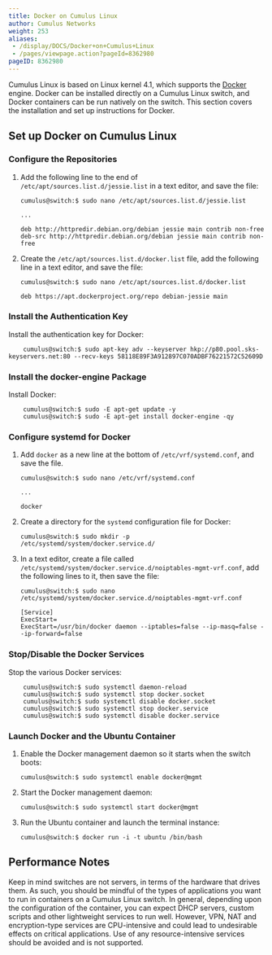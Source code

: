 ```yaml
---
title: Docker on Cumulus Linux
author: Cumulus Networks
weight: 253
aliases:
 - /display/DOCS/Docker+on+Cumulus+Linux
 - /pages/viewpage.action?pageId=8362980
pageID: 8362980
---
```

Cumulus Linux is based on Linux kernel 4.1, which supports the
[Docker](https://www.docker.com/) engine. Docker can be installed
directly on a Cumulus Linux switch, and Docker containers can be run
natively on the switch. This section covers the installation and set up
instructions for Docker.

## Set up Docker on Cumulus Linux

### Configure the Repositories

1.  Add the following line to the end of
    `/etc/apt/sources.list.d/jessie.list` in a text editor, and save the
    file:

        cumulus@switch:$ sudo nano /etc/apt/sources.list.d/jessie.list
         
        ...
         
        deb http://httpredir.debian.org/debian jessie main contrib non-free
        deb-src http://httpredir.debian.org/debian jessie main contrib non-free

2.  Create the `/etc/apt/sources.list.d/docker.list` file, add the
    following line in a text editor, and save the file:

        cumulus@switch:$ sudo nano /etc/apt/sources.list.d/docker.list
         
        deb https://apt.dockerproject.org/repo debian-jessie main

### Install the Authentication Key

Install the authentication key for Docker:

        cumulus@switch:$ sudo apt-key adv --keyserver hkp://p80.pool.sks-keyservers.net:80 --recv-keys 58118E89F3A912897C070ADBF76221572C52609D

### Install the docker-engine Package

Install Docker:

        cumulus@switch:$ sudo -E apt-get update -y
        cumulus@switch:$ sudo -E apt-get install docker-engine -qy

### Configure systemd for Docker

1.  Add `docker` as a new line at the bottom of `/etc/vrf/systemd.conf`,
    and save the file.

        cumulus@switch:$ sudo nano /etc/vrf/systemd.conf
         
        ...
         
        docker

2.  Create a directory for the `systemd` configuration file for Docker:

        cumulus@switch:$ sudo mkdir -p /etc/systemd/system/docker.service.d/

3.  In a text editor, create a file called
    `/etc/systemd/system/docker.service.d/noiptables-mgmt-vrf.conf`, add
    the following lines to it, then save the file:

        cumulus@switch:$ sudo nano /etc/systemd/system/docker.service.d/noiptables-mgmt-vrf.conf
         
        [Service]
        ExecStart=
        ExecStart=/usr/bin/docker daemon --iptables=false --ip-masq=false --ip-forward=false

### Stop/Disable the Docker Services

Stop the various Docker services:

        cumulus@switch:$ sudo systemctl daemon-reload
        cumulus@switch:$ sudo systemctl stop docker.socket
        cumulus@switch:$ sudo systemctl disable docker.socket
        cumulus@switch:$ sudo systemctl stop docker.service
        cumulus@switch:$ sudo systemctl disable docker.service

### Launch Docker and the Ubuntu Container

1.  Enable the Docker management daemon so it starts when the switch
    boots:

        cumulus@switch:$ sudo systemctl enable docker@mgmt

2.  Start the Docker management daemon:

        cumulus@switch:$ sudo systemctl start docker@mgmt

3.  Run the Ubuntu container and launch the terminal instance:

        cumulus@switch:$ docker run -i -t ubuntu /bin/bash

## Performance Notes

Keep in mind switches are not servers, in terms of the hardware that
drives them. As such, you should be mindful of the types of applications
you want to run in containers on a Cumulus Linux switch. In general,
depending upon the configuration of the container, you can expect DHCP
servers, custom scripts and other lightweight services to run well.
However, VPN, NAT and encryption-type services are CPU-intensive and
could lead to undesirable effects on critical applications. Use of any
resource-intensive services should be avoided and is not supported.
